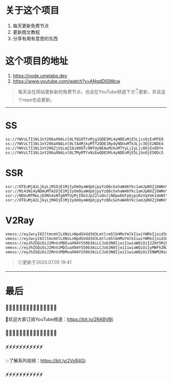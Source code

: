# 关于这个项目
1. 每天更新免费节点
2. 更新图文教程
3. 分享有用有意思的东西

# 这个项目的地址
1. https://node.umelabs.dev
2. https://www.youtube.com/watch?v=ANgdDISlMcw

> 每天会在网站更新新的免费节点，也会在YouTube频道下方👇更新，并且这个repo也会更新。



---

# SS

```http
ss://YWVzLTI1Ni1nY206aXN4Lnl0LTQ1OTYxMjg1QDE5Mi4yNDEuMjE5LjcxOjExMTE0
ss://YWVzLTI1Ni1nY206aXN4Lnl0LTA4MjkyMTY2QDE1Ny4yNDUuMTk3Ljc3OjE2NDE4
ss://YWVzLTI1Ni1nY206ZjU1LmZ1bi00OTc0NTUyNEAxMzkuMTYyLjIyLjc0OjExODYx
ss://YWVzLTI1Ni1nY206aXN4Lnl0LTMyMTYxNzEwQDE5Mi4yNDEuMjE5LjUxOjE5ODc5
```

# SSR

```http
ssr://OTEuMjA2LjkyLjM1OjE1MjIyOm9yaWdpbjpyYzQ6cGxhaW46Ykc1amJpNXZjbWNnYURaMS8_b2Jmc3BhcmFtPSZyZW1hcmtzPTVMLUU2TC1jNUxpY1FRJmdyb3VwPVRHNWpiaTV2Y21j
ssr://Mi41Ni4yNDAuMTA2OjE1MjIyOm9yaWdpbjpyYzQ6cGxhaW46Ykc1amJpNXZjbWNnYURaMS8_b2Jmc3BhcmFtPSZyZW1hcmtzPTVMLUU2TC1jNUxpY1FnJmdyb3VwPVRHNWpiaTV2Y21j
ssr://NDUuMTMwLjE0NS4xNTg6MTUyMjI6b3JpZ2luOnJjNDpwbGFpbjpiRzVqYmk1dmNtY2dhRFoxLz9vYmZzcGFyYW09JnJlbWFya3M9NUwtRTZMLWM1TGljUXcmZ3JvdXA9VEc1amJpNXZjbWM
ssr://OTEuMjA2LjkyLjM4OjE1MjIyOm9yaWdpbjpyYzQ6cGxhaW46Ykc1amJpNXZjbWNnYURaMS8_b2Jmc3BhcmFtPSZyZW1hcmtzPTVMLUU2TC1jNUxpY1JBJmdyb3VwPVRHNWpiaTV2Y21j
```

# V2Ray

```http
vmess://eyJwcyI6IltmcmVlLXNzLnNpdGVdd3d3Lmtlcm5lbHMuYmlkIiwiYWRkIjoid3d3Lmtlcm5lbHMuYmlkIiwicG9ydCI6IjQ0MyIsImlkIjoiODk1MmQyMmMtMDE2Zi1kZjhhLTdmMzgtOTU2MGM3MzM5MjMwIiwiYWlkIjoiMCIsIm5ldCI6IndzIiwidHlwZSI6Im5vbmUiLCJob3N0IjoiL3dzIiwidGxzIjoidGxzIn0=
vmess://eyJwcyI6IltmcmVlLXNzLnNpdGVdd3d3Lmtlcm5lbHMuYmlkIiwiYWRkIjoid3d3Lmtlcm5lbHMuYmlkIiwicG9ydCI6IjgwIiwiaWQiOiJjZDBiMmZmMy1kMjVlLTZlOWEtYzcyMi0xODVkY2M1MjY3MGUiLCJhaWQiOiIwIiwibmV0Ijoid3MiLCJ0eXBlIjoibm9uZSIsImhvc3QiOiIvd3MiLCJ0bHMiOiJub25lIn0=
vmess://eyJhZGQiOiJ2MnVzMDEuaXN4YS50b3AiLCJob3N0IjoiIiwiaWQiOiI2ZmY5MjRmZS0zZjFlLTQxNGUtYjIzYi0wY2U1ZjUwODBmMWUiLCJuZXQiOiJ3cyIsInBhdGgiOiJcL3JheSIsInBvcnQiOiI0NDMiLCJwcyI6ImlzeC55dC0wMSIsInRscyI6InRscyIsInYiOjIsImFpZCI6MCwidHlwZSI6Im5vbmUifQo=
vmess://eyJhZGQiOiJ2MnVzMDIuaXN4YS50b3AiLCJob3N0IjoiIiwiaWQiOiIyMWFhZWJmMi01MTJmLTRhNmEtYmFiYS1mNjllMzE5MTA5MDIiLCJuZXQiOiJ3cyIsInBhdGgiOiJcL3JheSIsInBvcnQiOiI0NDMiLCJwcyI6ImlzeC55dC0wMiIsInRscyI6InRscyIsInYiOjIsImFpZCI6MCwidHlwZSI6Im5vbmUifQo=
vmess://eyJhZGQiOiJ2MnVzMDMuaXN4YS50b3AiLCJob3N0IjoiIiwiaWQiOiI5NWM2Nzg5Yy01YTkzLTQwYTgtOWVjNS04YjAxN2NlNGE4YzAiLCJuZXQiOiJ3cyIsInBhdGgiOiJcL3JheSIsInBvcnQiOiI0NDMiLCJwcyI6ImlzeC55dC0wMyIsInRscyI6InRscyIsInYiOjIsImFpZCI6MCwidHlwZSI6Im5vbmUifQo=
```



> 🕖更新于2020.07.05 19:41

---

# 最后
### 🌸🌸🌸🌸🌸🌸🌸🌸🌸🌸🌸🌸🌸🌸🌸

👏欢迎大家订阅YouTube频道：https://bit.ly/2RABVBt

### 🌸🌸🌸🌸🌸🌸🌸🌸🌸🌸🌸🌸🌸🌸🌸



### ⚡️⚡️⚡️⚡️⚡️⚡️⚡️⚡️⚡️⚡️⚡️

💥了解系列视频：https://bit.ly/2VsR4Gi

### ⚡️⚡️⚡️⚡️⚡️⚡️⚡️⚡️⚡️⚡️⚡️